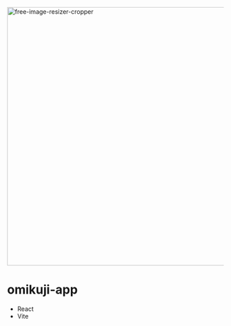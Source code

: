 <img width="600" alt="free-image-resizer-cropper" src="https://user-images.githubusercontent.com/88697509/223500126-c9f7fccf-ebb4-4815-956b-5d97769cf0ea.png">

# omikuji-app

- React
- Vite
